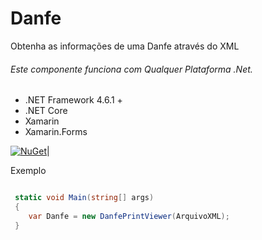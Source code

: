 # Danfe

Obtenha as informações de uma Danfe através do XML

###### Este componente funciona com Qualquer Plataforma .Net.

* .NET Framework 4.6.1 +
* .NET Core
* Xamarin
* Xamarin.Forms

[![NuGet](https://buildstats.info/nuget/Danfe)](https://www.nuget.org/packages/Danfe/)|

Exemplo

```csharp

 static void Main(string[] args)
 {
    var Danfe = new DanfePrintViewer(ArquivoXML);
 }

```
